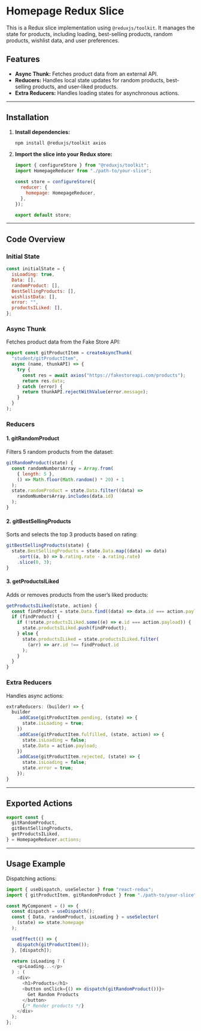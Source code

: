 # Homepage Redux Slice

This is a Redux slice implementation using `@reduxjs/toolkit`. It manages the state for products, including loading, best-selling products, random products, wishlist data, and user preferences.

## Features
- **Async Thunk:** Fetches product data from an external API.
- **Reducers:** Handles local state updates for random products, best-selling products, and user-liked products.
- **Extra Reducers:** Handles loading states for asynchronous actions.

---

## Installation

1. **Install dependencies:**
   ```bash
   npm install @reduxjs/toolkit axios
   ```

2. **Import the slice into your Redux store:**
   ```javascript
   import { configureStore } from "@reduxjs/toolkit";
   import HomepageReducer from "./path-to/your-slice";

   const store = configureStore({
     reducer: {
       homepage: HomepageReducer,
     },
   });

   export default store;
   ```

---

## Code Overview

### Initial State
```javascript
const initialState = {
  isLoading: true,
  Data: [],
  randomProduct: [],
  BestSellingProducts: [],
  wishlistData: [],
  error: "",
  productsILiked: [],
};
```

### Async Thunk
Fetches product data from the Fake Store API:
```javascript
export const gitProductItem = createAsyncThunk(
  "student/gitProductItem",
  async (name, thunkAPI) => {
    try {
      const res = await axios("https://fakestoreapi.com/products");
      return res.data;
    } catch (error) {
      return thunkAPI.rejectWithValue(error.message);
    }
  }
);
```

### Reducers
#### 1. **gitRandomProduct**
Filters 5 random products from the dataset:
```javascript
gitRandomProduct(state) {
  const randomNumbersArray = Array.from(
    { length: 5 },
    () => Math.floor(Math.random() * 20) + 1
  );
  state.randomProduct = state.Data.filter((data) =>
    randomNumbersArray.includes(data.id)
  );
}
```

#### 2. **gitBestSellingProducts**
Sorts and selects the top 3 products based on rating:
```javascript
gitBestSellingProducts(state) {
  state.BestSellingProducts = state.Data.map((data) => data)
    .sort((a, b) => b.rating.rate - a.rating.rate)
    .slice(0, 3);
}
```

#### 3. **getProductsILiked**
Adds or removes products from the user’s liked products:
```javascript
getProductsILiked(state, action) {
  const findProduct = state.Data.find((data) => data.id === action.payload);
  if (findProduct) {
    if (!state.productsILiked.some((e) => e.id === action.payload)) {
      state.productsILiked.push(findProduct);
    } else {
      state.productsILiked = state.productsILiked.filter(
        (arr) => arr.id !== findProduct.id
      );
    }
  }
}
```

### Extra Reducers
Handles async actions:
```javascript
extraReducers: (builder) => {
  builder
    .addCase(gitProductItem.pending, (state) => {
      state.isLoading = true;
    })
    .addCase(gitProductItem.fulfilled, (state, action) => {
      state.isLoading = false;
      state.Data = action.payload;
    })
    .addCase(gitProductItem.rejected, (state) => {
      state.isLoading = false;
      state.error = true;
    });
}
```

---

## Exported Actions
```javascript
export const {
  gitRandomProduct,
  gitBestSellingProducts,
  getProductsILiked,
} = HomepageReducer.actions;
```

---

## Usage Example
Dispatching actions:
```javascript
import { useDispatch, useSelector } from "react-redux";
import { gitProductItem, gitRandomProduct } from "./path-to/your-slice";

const MyComponent = () => {
  const dispatch = useDispatch();
  const { Data, randomProduct, isLoading } = useSelector(
    (state) => state.homepage
  );

  useEffect(() => {
    dispatch(gitProductItem());
  }, [dispatch]);

  return isLoading ? (
    <p>Loading...</p>
  ) : (
    <div>
      <h1>Products</h1>
      <button onClick={() => dispatch(gitRandomProduct())}>
        Get Random Products
      </button>
      {/* Render products */}
    </div>
  );
};
```
